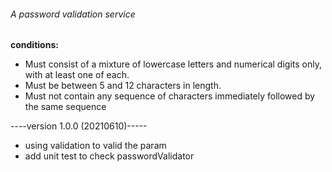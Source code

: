###### A password validation service

**conditions:**
* Must consist of a mixture of lowercase letters and numerical digits only, with at least one of each.
* Must be between 5 and 12 characters in length.
* Must not contain any sequence of characters immediately followed by the same sequence


----version 1.0.0 (20210610)-----
* using validation to valid the param
* add unit test to check passwordValidator
